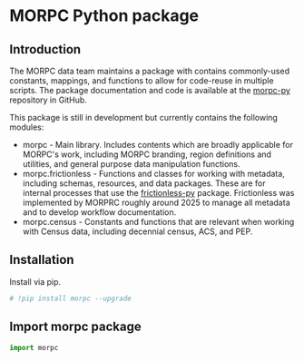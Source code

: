 # MORPC Python package

## Introduction

The MORPC data team maintains a package with contains commonly-used constants, mappings, and functions to allow for code-reuse in multiple scripts.  The package documentation and code is available at the [morpc-py](https://github.com/morpc/morpc-py) repository in GitHub.  

This package is still in development but currently contains the following modules:

  - morpc - Main library.  Includes contents which are broadly applicable for MORPC's work, including MORPC branding, region definitions and utilities, and general purpose data manipulation functions.
  - morpc.frictionless -  Functions and classes for working with metadata, including schemas, resources, and data packages. These are for internal processes that use the [frictionless-py](https://github.com/frictionlessdata/frictionless-py/tree/main) package. Frictionless was implemented by MORPRC roughly around 2025 to manage all metadata and to develop workflow documentation. 
  - morpc.census - Constants and functions that are relevant when working with Census data, including decennial census, ACS, and PEP.

## Installation

Install via pip.


```python
# !pip install morpc --upgrade
```

## Import morpc package 


```python
import morpc
```
